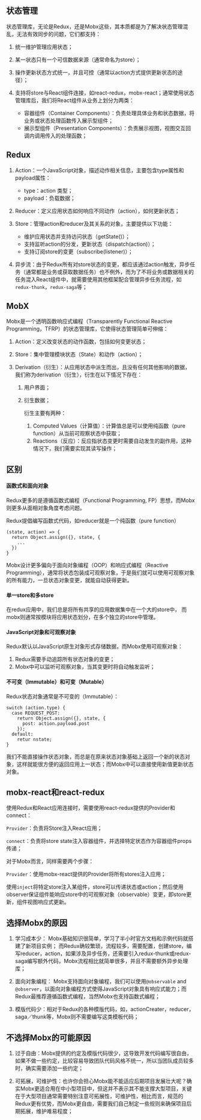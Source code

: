 状态管理
--------

状态管理库，无论是Redux，还是Mobx这些，其本质都是为了解决状态管理混乱，无法有效同步的问题，它们都支持：

1. 统一维护管理应用状态；
2. 某一状态只有一个可信数据来源（通常命名为store）；
3. 操作更新状态方式统一，并且可控（通常以action方式提供更新状态的途径）；
4. 支持将store与React组件连接，如react-redux，mobx-react；通常使用状态管理库后，我们将React组件从业务上划分为两类：

	- 容器组件（Container Components）：负责处理具体业务和状态数据，将业务或状态处理函数传入展示型组件；
	- 展示型组件（Presentation Components）：负责展示视图，视图交互回调内调用传入的处理函数；


Redux
-------

1. Action：一个JavaScript对象，描述动作相关信息，主要包含type属性和payload属性：
	- type：action 类型；
	- payload：负载数据；

2. Reducer：定义应用状态如何响应不同动作（action），如何更新状态；
3. Store：管理action和reducer及其关系的对象，主要提供以下功能：

	- 维护应用状态并支持访问状态（getState()）；
	- 支持监听action的分发，更新状态（dispatch(action)）；
	- 支持订阅store的变更（subscribe(listener)）；

4. 异步流：由于Redux所有对store状态的变更，都应该通过action触发，异步任务（通常都是业务或获取数据任务）也不例外，而为了不将业务或数据相关的任务混入React组件中，就需要使用其他框架配合管理异步任务流程，如`redux-thunk`，`redux-saga`等；


MobX
------
Mobx是一个透明函数响应式编程（Transparently Functional Reactive Programming，TFRP）的状态管理库，它使得状态管理简单可伸缩：

1. Action：定义改变状态的动作函数，包括如何变更状态；

2. Store：集中管理模块状态（State）和动作（action）；

3. Derivation（衍生）：从应用状态中派生而出，且没有任何其他影响的数据，我们称为derivation（衍生），衍生在以下情况下存在：

	1. 用户界面；
	
	2. 衍生数据；
	
	 	衍生主要有两种：

		1. Computed Values（计算值）：计算值总是可以使用纯函数（pure function）从当前可观察状态中获取；
		2. Reactions（反应）：反应指状态变更时需要自动发生的副作用，这种情况下，我们需要实现其读写操作；

区别
-------

#### 函数式和面向对象
Redux更多的是遵循函数式编程（Functional Programming, FP）思想，而Mobx则更多从面相对象角度考虑问题。

Redux提倡编写函数式代码，如reducer就是一个纯函数（pure function）

	(state, action) => {
	  return Object.assign({}, state, {
	    ...
	  })
	}

Mobx设计更多偏向于面向对象编程（OOP）和响应式编程（Reactive Programming），通常将状态包装成可观察对象，于是我们就可以使用可观察对象的所有能力，一旦状态对象变更，就能自动获得更新。


#### 单一store和多store

在redux应用中，我们总是将所有共享的应用数据集中在一个大的store中，
而mobx则通常按模块将应用状态划分，在多个独立的store中管理。


#### JavaScript对象和可观察对象
Redux默认以JavaScript原生对象形式存储数据，而Mobx使用可观察对象：

1. Redux需要手动追踪所有状态对象的变更；
2. Mobx中可以监听可观察对象，当其变更时将自动触发监听；

#### 不可变（Immutable）和可变（Mutable）
Redux状态对象通常是不可变的（Immutable）：

	switch (action.type) {
	  case REQUEST_POST:
	  	return Object.assign({}, state, {
	      post: action.payload.post
	  	});
	  default:
	    retur nstate;
	}
我们不能直接操作状态对象，而总是在原来状态对象基础上返回一个新的状态对象，这样就能很方便的返回应用上一状态；而Mobx中可以直接使用新值更新状态对象。


mobx-react和react-redux
--------

使用Redux和React应用连接时，需要使用react-redux提供的Provider和connect：

`Provider`：负责将Store注入React应用；

`connect`：负责将store state注入容器组件，并选择特定状态作为容器组件props传递；


对于Mobx而言，同样需要两个步骤：

`Provider`：使用mobx-react提供的Provider将所有stores注入应用；

使用`inject`将特定store注入某组件，store可以传递状态或action；然后使用observer保证组件能响应store中的可观察对象（observable）变更，即store更新，组件视图响应式更新。


选择Mobx的原因
---------

1. 学习成本少： Mobx基础知识很简单，学习了半小时官方文档和示例代码就搭建了新项目实例； 而Redux确较繁琐，流程较多，需要配置，创建store，编写reducer，action，如果涉及异步任务，还需要引入redux-thunk或redux-saga编写额外代码，Mobx流程相比就简单很多，并且不需要额外异步处理库；


2. 面向对象编程： Mobx支持面向对象编程，我们可以使用`@observable` and `@observer`，以面向对象编程方式使得JavaScript对象具有响应式能力；而Redux最推荐遵循函数式编程，当然Mobx也支持函数式编程；


3. 模版代码少：相对于Redux的各种模版代码，如，actionCreater，reducer，saga／thunk等，Mobx则不需要编写这类模板代码；


不选择Mobx的可能原因
------

1. 过于自由：Mobx提供的约定及模版代码很少，这导致开发代码编写很自由，如果不做一些约定，比较容易导致团队代码风格不统一，所以当团队成员较多时，确实需要添加一些约定；


2. 可拓展，可维护性：也许你会担心Mobx能不能适应后期项目发展壮大呢？确实Mobx更适合用在中小型项目中，但这并不表示其不能支撑大型项目，关键在于大型项目通常需要特别注意可拓展性，可维护性，相比而言，规范的Redux更有优势，而Mobx更自由，需要我们自己制定一些规则来确保项目后期拓展，维护难易程度；

